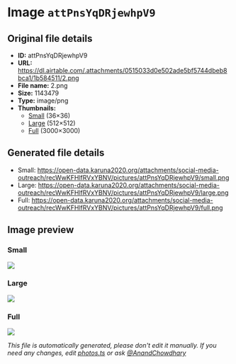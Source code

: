 # Image `attPnsYqDRjewhpV9`

## Original file details

- **ID:** attPnsYqDRjewhpV9
- **URL:** https://dl.airtable.com/.attachments/0515033d0e502ade5bf5744dbeb8bca1/1b584511/2.png
- **File name:** 2.png
- **Size:** 1143479
- **Type:** image/png
- **Thumbnails:**
  - [Small](https://dl.airtable.com/.attachmentThumbnails/9c57f10d2c9f1ab87140097db7e98b5a/620ca7bf) (36×36)
  - [Large](https://dl.airtable.com/.attachmentThumbnails/f96efa68f6c5774fcbc51c7e068574be/43fbb6bc) (512×512)
  - [Full](https://dl.airtable.com/.attachmentThumbnails/9434010f23e781b34d68382f2a7e2721/0a347c28) (3000×3000)

## Generated file details

- Small: https://open-data.karuna2020.org/attachments/social-media-outreach/recWwKFHlfRVxYBNV/pictures/attPnsYqDRjewhpV9/small.png
- Large: https://open-data.karuna2020.org/attachments/social-media-outreach/recWwKFHlfRVxYBNV/pictures/attPnsYqDRjewhpV9/large.png
- Full: https://open-data.karuna2020.org/attachments/social-media-outreach/recWwKFHlfRVxYBNV/pictures/attPnsYqDRjewhpV9/full.png

## Image preview

### Small

![](https://open-data.karuna2020.org/attachments/social-media-outreach/recWwKFHlfRVxYBNV/pictures/attPnsYqDRjewhpV9/small.png)

### Large

![](https://open-data.karuna2020.org/attachments/social-media-outreach/recWwKFHlfRVxYBNV/pictures/attPnsYqDRjewhpV9/large.png)

### Full

![](https://open-data.karuna2020.org/attachments/social-media-outreach/recWwKFHlfRVxYBNV/pictures/attPnsYqDRjewhpV9/full.png)

_This file is automatically generated, please don't edit it manually. If you need any changes, edit [photos.ts](/photos.ts) or ask [@AnandChowdhary](https://github.com/AnandChowdhary)_
